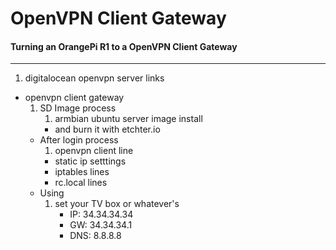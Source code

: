 # OpenVPN Client Gateway
#### Turning an OrangePi R1 to a OpenVPN Client Gateway
---

1. digitalocean openvpn server links
* openvpn client gateway
    1. SD Image process
        1. armbian ubuntu server image install
        * and burn it with etchter.io 
    * After login process 
        1. openvpn client line
        * static ip setttings
        * iptables lines
        * rc.local lines
    * Using
        1. set your TV box or whatever's
            * IP: 34.34.34.34
            * GW: 34.34.34.1
            * DNS: 8.8.8.8
